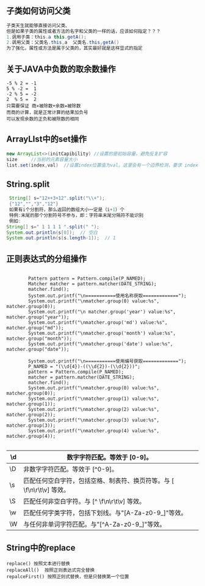 ## 子类如何访问父类

```java
子类天生就能够直接访问父类、
但是如果子类的属性或者方法的名字和父类的一样的话，应该如何指定？？？
1.调用子类：this.a this.getA();
2.调用父类：父类名.this,a  父类名.this,getA() 
为了强化，属性或方法是属于父类的，其实最好就是这样显式的指定

```

## 关于JAVA中负数的取余数操作

```
-5 % 2 = -1
5 % -2 =  1
-2 % 5 = -2
2  % 5 =  2
只需要保证 商×被除数+余数=被除数
而商的计算，就是正常计算的结果加负号
可以发现余数的正负和被除数的相同
```

## ArrayLIst中的set操作

```java
new ArrayList<>(initCapibility) //设置的是初始容量，避免反复扩容
size     //当前的元素容量大小
list.set(index,val)  //设置index位置值为val。这里会有一个边界检测，要求 index<size.而不是针对于Capability进行检测
```

## String.split

```Java
 String[] s="12++3+12".split("\\+");
 {"12","","3","12"}
 如果有i个分割符，那么返回的数组大小一定是（i+1）个
 特例:末尾的那个分割符号不参与，即：字符串末尾分隔符不能识别
 例如:
String[] s=" 1 1 1 1 ".split(" ");
System.out.println(s[0]);  // 空白
System.out.println(s[s.length-1]);  // 1
```

## 正则表达式的分组操作

```

 		Pattern pattern = Pattern.compile(P_NAMED);
        Matcher matcher = pattern.matcher(DATE_STRING);
        matcher.find();
        System.out.printf("\n===========使用名称获取=============");
        System.out.printf("\nmatcher.group(0) value:%s", matcher.group(0));
        System.out.printf("\n matcher.group('year') value:%s", matcher.group("year"));
        System.out.printf("\nmatcher.group('md') value:%s", matcher.group("md"));
        System.out.printf("\nmatcher.group('month') value:%s", matcher.group("month"));
        System.out.printf("\nmatcher.group('date') value:%s", matcher.group("date"));

        System.out.printf("\n===========使用编号获取=============");
        P_NAMED = "(\\d{4})-((\\d{2})-(\\d{2}))";
        pattern = Pattern.compile(P_NAMED);
        matcher = pattern.matcher(DATE_STRING);
        matcher.find();
        System.out.printf("\nmatcher.group(0) value:%s", matcher.group(0));
        System.out.printf("\nmatcher.group(1) value:%s", matcher.group(1));
        System.out.printf("\nmatcher.group(2) value:%s", matcher.group(2));
        System.out.printf("\nmatcher.group(3) value:%s", matcher.group(3));
        System.out.printf("\nmatcher.group(4) value:%s", matcher.group(4));


```

| \d   | 数字字符匹配。等效于 [0-9]。                                 |
| ---- | ------------------------------------------------------------ |
| \D   | 非数字字符匹配。等效于 \[^0-9]。                             |
| \s   | 匹配任何空白字符，包括空格、制表符、换页符等。与 [ \f\n\r\t\v] 等效。 |
| \S   | 匹配任何非空白字符。与 \[^ \f\n\r\t\v] 等效。                |
| \w   | 匹配任何字类字符，包括下划线。与"[A-Za-z0-9_]"等效。         |
| \W   | 与任何非单词字符匹配。与"[^A-Za-z0-9_]"等效。                |

## String中的replace

```
replace() 按照文本进行替换
replaceAll()  按照正则表达式完全替换
repalceFirst() 按照正则式替换，但是只替换第一个位置
```

